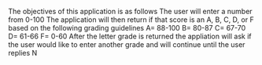 The objectives of this application is as follows
The user will enter a number from 0-100
The application will then return if that score is an A, B, C, D, or F based on the following grading guidelines
A= 88-100
B= 80-87
C= 67-70
D= 61-66
F= 0-60
After the letter grade is returned the appliation will ask if the user would like to enter another grade and will continue until the user replies N



